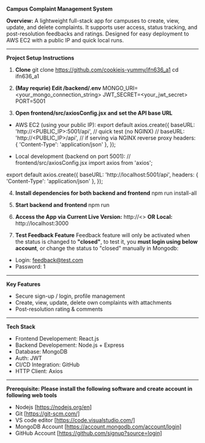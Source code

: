 
**Campus Complaint Management System**

**Overview:**
A lightweight full-stack app for campuses to create, view, update, and delete complaints. It supports user access, status tracking, and post-resolution feedbacks and ratings. Designed for easy deployment to AWS EC2 with a public IP and quick local runs.

---

**Project Setup Instructions**

1. **Clone** 
git clone https://github.com/cookieis-yummy/ifn636_a1
cd ifn636_a1

2. **(May requrie) Edit /backend/.env**
MONGO_URI=<your_mongo_connection_string>
JWT_SECRET=<your_jwt_secret>
PORT=5001

3. **Open frontend/src/axiosConfig.jsx and set the API base URL** 
* AWS EC2 (using your public IP):
export default axios.create({
  baseURL: 'http://<PUBLIC_IP>:5001/api',   // quick test (no NGINX)
  // baseURL: 'http://<PUBLIC_IP>/api',     // if serving via NGINX reverse proxy
  headers: { 'Content-Type': 'application/json' },
});

* Local development (backend on port 5001):
// frontend/src/axiosConfig.jsx
import axios from 'axios';

export default axios.create({
  baseURL: 'http://localhost:5001/api',
  headers: { 'Content-Type': 'application/json' },
});

4. **Install dependencies for both backend and frontend**
npm run install-all

5. **Start backend and frontend**
npm run 

6. **Access the App via**
**Current Live Version:** http://<> 
**OR**
**Local:** http://localhost:3000 

7. **Test Feedback Feature**
Feedback feature will only be activated when the status is changed to **"closed"**, to test it, you **must login using below account**, or change the status to "closed" manually in Mongodb:
* Login: feedback@test.com
* Password: 1

---

**Key Features**
* Secure sign-up / login, profile management
* Create, view, update, delete own complaints with attachments
* Post-resolution rating & comments

---
 **Tech Stack**
* Frontend Developement: React.js
* Backend Developement: Node.js + Express
* Database: MongoDB
* Auth: JWT
* CI/CD Integration: GitHub
* HTTP Client: Axios

---

**Prerequisite: Please install the following software and create account in following web tools**

* Nodejs [https://nodejs.org/en]
* Git [https://git-scm.com/]
* VS code editor [https://code.visualstudio.com/]
* MongoDB Account [https://account.mongodb.com/account/login] 
* GitHub Account [https://github.com/signup?source=login]